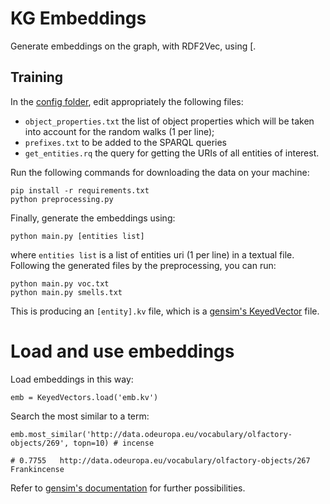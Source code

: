 # KG Embeddings

Generate embeddings on the graph, with RDF2Vec, using [.

## Training

In the [config folder](./config), edit appropriately the following files:
- `object_properties.txt` the list of object properties which will be taken into account for the random walks (1 per line);
- `prefixes.txt` to be added to the SPARQL queries
- `get_entities.rq` the query for getting the URIs of all entities of interest.

Run the following commands for downloading the data on your machine:
    
    pip install -r requirements.txt
    python preprocessing.py

Finally, generate the embeddings using:
    
    python main.py [entities list]

where `entities list` is a list of entities uri (1 per line) in a textual file.
Following the generated files by the preprocessing, you can run:

    python main.py voc.txt
    python main.py smells.txt

This is producing an `[entity].kv` file, which is a [gensim's KeyedVector](https://radimrehurek.com/gensim/models/keyedvectors.html) file.

# Load and use embeddings

Load embeddings in this way:

    emb = KeyedVectors.load('emb.kv')

Search the most similar to a term:
    
    emb.most_similar('http://data.odeuropa.eu/vocabulary/olfactory-objects/269', topn=10) # incense
    
    # 0.7755   http://data.odeuropa.eu/vocabulary/olfactory-objects/267   Frankincense

Refer to [gensim's documentation](https://radimrehurek.com/gensim/models/keyedvectors.html) for further possibilities.